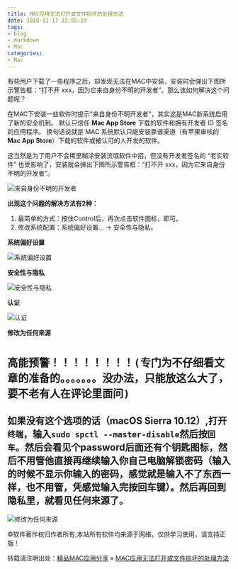 ```yaml
---
title: MAC应用无法打开或文件损坏的处理方法
date: 2018-11-17 22:55:19
tags:
- blog
- markdown 
- Mac
categories:
- Mac
---
```


有些用户下载了一些程序之后，却发现无法在MAC中安装，安装时会弹出下图所示警告框：“打不开 xxx，因为它来自身份不明的开发者”。那么该如何解决这个问题呢？

在MAC下安装一些软件时提示"来自身份不明开发者"，其实这是MAC新系统启用了新的安全机制。
默认只信任 **Mac App Store** 下载的软件和拥有开发者 ID 签名的应用程序。
换句话说就是 MAC 系统默认只能安装靠谱渠道（有苹果审核的 **Mac App Store**）下载的软件或被认可的人开发的软件。

这当然是为了用户不会稀里糊涂安装流氓软件中招，但没有开发者签名的 “老实软件” 也受影响了，安装就会弹出下图所示警告框：“打不开 xxx，因为它来自身份不明的开发者”。

![来自身份不明的开发者](http://img.xclient.info/attachment/cdn/large/006ehIt6jw1execfbx4xnj30nc0b6dgh.jpg)

**出现这个问题的解决方法有2种：**

1. 最简单的方式：按住Control后，再次点击软件图标，即可。
2. 修改系统配置：系统偏好设置... -> 安全性与隐私。

**系统偏好设置**

![系统偏好设置](http://ww2.sinaimg.cn/large/006ehIt6jw1exed22xlgpj30os0m6ae7.jpg)

**安全性与隐私**

![安全性与隐私](http://ww2.sinaimg.cn/large/006ehIt6jw1exed2kg4wbj30oe0jqtbd.jpg)

**认证**

![认证](http://ww3.sinaimg.cn/large/006ehIt6jw1execf3f31tj30om0cwjs4.jpg)

**修改为任何来源**

# `高能预警！！！！！！！！(专门为不仔细看文章的准备的。。。。。。。没办法，只能放这么大了，要不老有人在评论里面问)`

## 如果没有这个选项的话（macOS Sierra 10.12）,打开`终端`，输入`sudo spctl --master-disable`然后按`回车`。然后会看见个password后面还有个钥匙图标，然后不用管他直接再继续输入你自己电脑解锁密码（输入的时候不显示你输入的密码，感觉就是输入不了东西一样，也不用管，凭感觉输入完按回车键）。然后再回到隐私里，就看见任何来源了。

![修改为任何来源](http://ww2.sinaimg.cn/large/006ehIt6jw1exed0cuqtyj30oe0js77b.jpg)

©软件著作权归作者所有;本站所有软件均来源于网络，仅供学习使用，请支持正版！

转载请注明出处：[精品MAC应用分享](http://xclient.info/) » [MAC应用无法打开或文件损坏的处理方法](http://xclient.info/a/74559ea2-7870-b992-ed53-52a9d988e382.html)